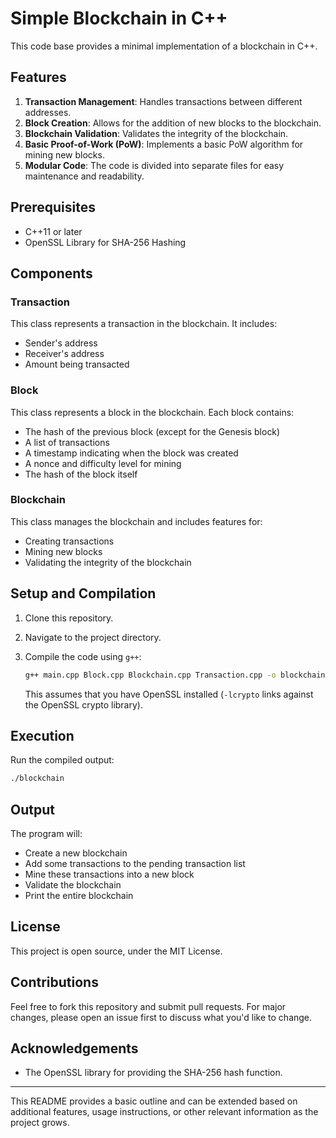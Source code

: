 # Simple Blockchain in C++

This code base provides a minimal implementation of a blockchain in C++.

## Features

1. **Transaction Management**: Handles transactions between different addresses.
2. **Block Creation**: Allows for the addition of new blocks to the blockchain.
3. **Blockchain Validation**: Validates the integrity of the blockchain.
4. **Basic Proof-of-Work (PoW)**: Implements a basic PoW algorithm for mining new blocks.
5. **Modular Code**: The code is divided into separate files for easy maintenance and readability.

## Prerequisites

- C++11 or later
- OpenSSL Library for SHA-256 Hashing

## Components

### Transaction

This class represents a transaction in the blockchain. It includes:

- Sender's address
- Receiver's address
- Amount being transacted

### Block

This class represents a block in the blockchain. Each block contains:

- The hash of the previous block (except for the Genesis block)
- A list of transactions
- A timestamp indicating when the block was created
- A nonce and difficulty level for mining
- The hash of the block itself

### Blockchain

This class manages the blockchain and includes features for:

- Creating transactions
- Mining new blocks
- Validating the integrity of the blockchain

## Setup and Compilation

1. Clone this repository.
2. Navigate to the project directory.
3. Compile the code using `g++`:

    ```bash
    g++ main.cpp Block.cpp Blockchain.cpp Transaction.cpp -o blockchain -lcrypto
    ```

    This assumes that you have OpenSSL installed (`-lcrypto` links against the OpenSSL crypto library).

## Execution

Run the compiled output:

```bash
./blockchain
```

## Output

The program will:

- Create a new blockchain
- Add some transactions to the pending transaction list
- Mine these transactions into a new block
- Validate the blockchain
- Print the entire blockchain

## License

This project is open source, under the MIT License.

## Contributions

Feel free to fork this repository and submit pull requests. For major changes, please open an issue first to discuss what you'd like to change.

## Acknowledgements

- The OpenSSL library for providing the SHA-256 hash function.

---

This README provides a basic outline and can be extended based on additional features, usage instructions, or other relevant information as the project grows.